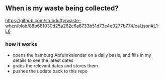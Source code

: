## When is my waste being collected?
  https://github.com/stubduffy/waste-when/blob/88b681030d25a262c6a8733b51d73e4e0277b774/cal.json#L1-L6
  
  ### how it works
  - opens the hamburg Abfuhrkalendar on a daily basis, and fills in my details to see the latest dates
  - grabs the relevant dates and stores them
  - pushes the update back to this repo
  
